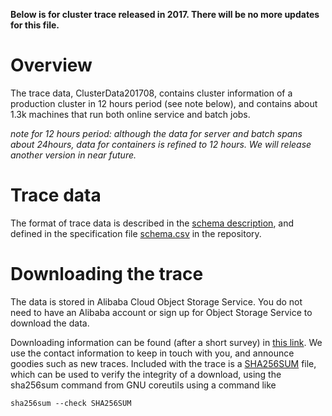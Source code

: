 **Below is for cluster trace released in 2017. There will be no more updates for this file.**

# Overview

The trace data, ClusterData201708,  contains cluster information of a production cluster in 12 hours period (see note below), and contains about 1.3k machines that run both online service and batch jobs.

*note for 12 hours period:  although the data for server and batch spans about 24hours, data for containers is refined to 12 hours. We will release another version in near future.*

# Trace data 
The format of trace data is described in the [schema description](trace_201708.md), and defined in the specification file [schema.csv](schema.csv) in the repository.

# Downloading the trace
The data is stored in Alibaba Cloud Object Storage Service. You do not need to have an Alibaba account or sign up for Object Storage Service to download the data.

Downloading information can be found (after a short survey) in [this link](https://goo.gl/forms/eOoe6DwZQpd2H5n53). We use the contact information to keep in touch with you, and announce goodies such as new traces.
Included with the trace is a [SHA256SUM](SHA256SUM) file, which can be used to verify the integrity of a download, using the sha256sum command from GNU coreutils using a command like

```
sha256sum --check SHA256SUM
```





